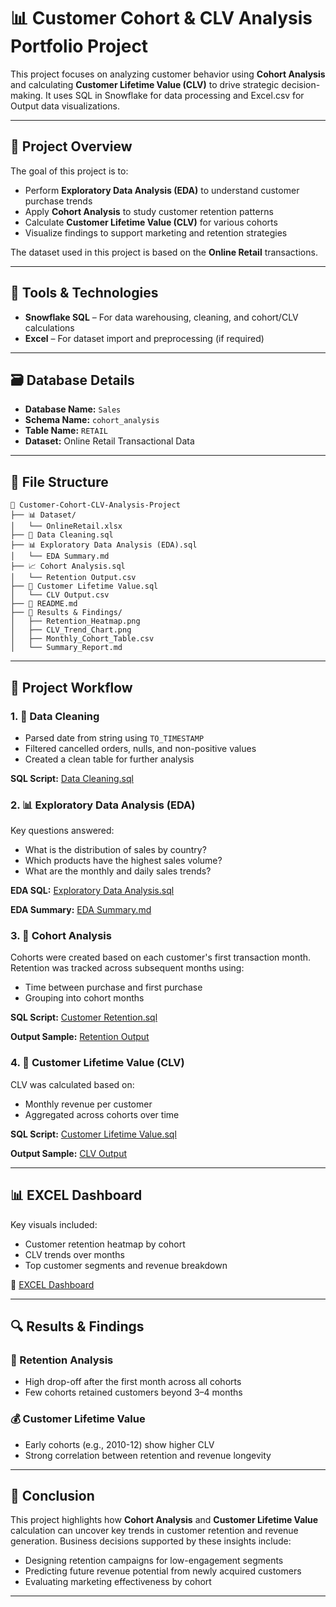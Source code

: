 # 📊 Customer Cohort & CLV Analysis Portfolio Project

This project focuses on analyzing customer behavior using **Cohort Analysis** and calculating **Customer Lifetime Value (CLV)** to drive strategic decision-making. It uses SQL in Snowflake for data processing and Excel.csv for Output data visualizations.

---

## 📁 Project Overview

The goal of this project is to:
- Perform **Exploratory Data Analysis (EDA)** to understand customer purchase trends
- Apply **Cohort Analysis** to study customer retention patterns
- Calculate **Customer Lifetime Value (CLV)** for various cohorts
- Visualize findings to support marketing and retention strategies

The dataset used in this project is based on the **Online Retail** transactions.

---

## 🧰 Tools & Technologies

- **Snowflake SQL** – For data warehousing, cleaning, and cohort/CLV calculations
- **Excel** – For dataset import and preprocessing (if required)

---

## 🗃️ Database Details

- **Database Name:** `Sales`
- **Schema Name:** `cohort_analysis`
- **Table Name:** `RETAIL`
- **Dataset:** Online Retail Transactional Data

---

## 📂 File Structure

```
📁 Customer-Cohort-CLV-Analysis-Project
├── 📊 Dataset/
│   └── OnlineRetail.xlsx
├── 🧼 Data Cleaning.sql
├── 📊 Exploratory Data Analysis (EDA).sql
│   └── EDA Summary.md
├── 📈 Cohort Analysis.sql
│   └── Retention Output.csv
├── 💸 Customer Lifetime Value.sql
│   └── CLV Output.csv
├── 📄 README.md
├── 📁 Results & Findings/
│   ├── Retention_Heatmap.png
│   ├── CLV_Trend_Chart.png
│   ├── Monthly_Cohort_Table.csv
│   └── Summary_Report.md
```

---

## 🚦 Project Workflow

### 1. 🧼 Data Cleaning
- Parsed date from string using `TO_TIMESTAMP`
- Filtered cancelled orders, nulls, and non-positive values
- Created a clean table for further analysis

**SQL Script:** [Data Cleaning.sql](https://github.com/BI-with-Sabbir/SQL-Project-/blob/main/Cohort%20Analysis%20using%20Snowflake/Data%20cleaning.sql)

### 2. 📊 Exploratory Data Analysis (EDA)
Key questions answered:
- What is the distribution of sales by country?
- Which products have the highest sales volume?
- What are the monthly and daily sales trends?

**EDA SQL:** [Exploratory Data Analysis.sql](https://github.com/BI-with-Sabbir/SQL-Project-/blob/main/Cohort%20Analysis%20using%20Snowflake/EDA%20questions%20%26%20solution.sql)

**EDA Summary:** [EDA Summary.md](https://github.com/BI-with-Sabbir/SQL-Project-/blob/main/Cohort%20Analysis%20using%20Snowflake/Summary%20of%20EDA%20Questions%20and%20Queries.pdf)

### 3. 👥 Cohort Analysis
Cohorts were created based on each customer's first transaction month. Retention was tracked across subsequent months using:
- Time between purchase and first purchase
- Grouping into cohort months

**SQL Script:** [Customer Retention.sql](https://github.com/BI-with-Sabbir/SQL-Project-/blob/main/Cohort%20Analysis%20using%20Snowflake/Customer%20Retention%20Cohort%20Analysis.sql)

**Output Sample:** [Retention Output](https://github.com/BI-with-Sabbir/SQL-Project-/blob/main/Cohort%20Analysis%20using%20Snowflake/Customer%20Retention%20Output.csv)

### 4. 💸 Customer Lifetime Value (CLV)
CLV was calculated based on:
- Monthly revenue per customer
- Aggregated across cohorts over time

**SQL Script:** [Customer Lifetime Value.sql](https://github.com/BI-with-Sabbir/SQL-Project-/blob/main/Cohort%20Analysis%20using%20Snowflake/Customer%20Lifetime%20Value.sql)

**Output Sample:** [CLV Output](https://github.com/BI-with-Sabbir/SQL-Project-/blob/main/Cohort%20Analysis%20using%20Snowflake/Customer%20Lifetime%20Value%20Output.csv)

---

## 📊 EXCEL Dashboard
Key visuals included:
- Customer retention heatmap by cohort
- CLV trends over months
- Top customer segments and revenue breakdown

🔗 [EXCEL Dashboard](https://github.com/BI-with-Sabbir/SQL-Project-/blob/main/Cohort%20Analysis%20using%20Snowflake/Customer%20Cohort%20Analysis%20in%20Excel%20with%20SQL%20Output.xlsx)

---

## 🔍 Results & Findings

### 🔁 Retention Analysis
- High drop-off after the first month across all cohorts
- Few cohorts retained customers beyond 3–4 months

### 💰 Customer Lifetime Value
- Early cohorts (e.g., 2010-12) show higher CLV
- Strong correlation between retention and revenue longevity

---

## 📌 Conclusion

This project highlights how **Cohort Analysis** and **Customer Lifetime Value** calculation can uncover key trends in customer retention and revenue generation. Business decisions supported by these insights include:
- Designing retention campaigns for low-engagement segments
- Predicting future revenue potential from newly acquired customers
- Evaluating marketing effectiveness by cohort

---


